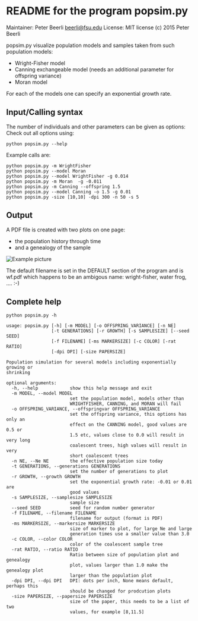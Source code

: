 # README for the program popsim.py

Maintainer: Peter Beerli beerli@fsu.edu
License: MIT license (c) 2015 Peter Beerli


popsim.py visualize population models and samples taken from such population models:

* Wright-Fisher model
* Canning exchangeable model (needs an additional parameter for offspring variance)
* Moran model

For each of the models one can specify an exponential growth rate.

## Input/Calling syntax
The number of individuals and other parameters can be given as options:
Check out all options using: 
```
python popsim.py --help
```

Example calls are:
```
python popsim.py -m WrightFisher
python popsim.py --model Moran
python popsim.py --model WrightFisher -g 0.014
python popsim.py -m Moran  -g -0.011
python popsim.py -m Canning --offspring 1.5
python popsim.py --model Canning -o 1.5 -g 0.01
python popsim.py -size [10,10] -dpi 300 -n 50 -s 5
```

## Output
A PDF file is created with two plots on one page: 
- the population history through time 
- and a genealogy of the sample

![Example picture](http://www.peterbeerli.com/classdata/githubpics/popsim_example.png "Example output")

The default filename is set in the DEFAULT section of the program and is
wf.pdf
which happens to be an ambigous name: wright-fisher, water frog, .... :-)


## Complete help
```
python popsim.py -h

usage: popsim.py [-h] [-m MODEL] [-o OFFSPRING_VARIANCE] [-n NE]
                 [-t GENERATIONS] [-r GROWTH] [-s SAMPLESIZE] [--seed SEED]
                 [-f FILENAME] [-ms MARKERSIZE] [-c COLOR] [-rat RATIO]
                 [-dpi DPI] [-size PAPERSIZE]

Population simulation for several models including exponentially growing or
shrinking

optional arguments:
  -h, --help            show this help message and exit
  -m MODEL, --model MODEL
                        set the population model, models other than
                        WRIGHTFISHER, CANNING, and MORAN will fail
  -o OFFSPRING_VARIANCE, --offspringvar OFFSPRING_VARIANCE
                        set the offspring variance, this options has only an
                        effect on the CANNING model, good values are 0.5 or
                        1.5 etc, values close to 0.0 will result in very long
                        coalescent trees, high values will result in very
                        short coalescent trees
  -n NE, --Ne NE        the effective population size today
  -t GENERATIONS, --generations GENERATIONS
                        set the number of generations to plot
  -r GROWTH, --growth GROWTH
                        set the exponential growth rate: -0.01 or 0.01 are
                        good values
  -s SAMPLESIZE, --samplesize SAMPLESIZE
                        sample size
  --seed SEED           seed for random number generator
  -f FILENAME, --filename FILENAME
                        filename for output (format is PDF)
  -ms MARKERSIZE, --markersize MARKERSIZE
                        size of marker to plot, for large Ne and large
                        generation times use a smaller value than 3.0
  -c COLOR, --color COLOR
                        color of the coalescent sample tree
  -rat RATIO, --ratio RATIO
                        Ratio between size of population plot and genealogy
                        plot, values larger than 1.0 make the genealogy plot
                        larger than the population plot
  -dpi DPI, --dpi DPI   DPI: dots per inch, None means default, perhaps this
                        should be changed for prodcution plots
  -size PAPERSIZE, --papersize PAPERSIZE
                        size of the paper, this needs to be a list of two
                        values, for example [8,11.5]
```


